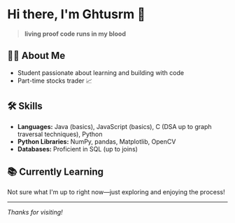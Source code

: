 # Hi there, I'm Ghtusrm 👋

> **living proof code runs in my blood**

## 👨‍🎓 About Me
- Student passionate about learning and building with code
- Part-time stocks trader 📈

## 🛠️ Skills
- **Languages:** Java (basics), JavaScript (basics), C (DSA up to graph traversal techniques), Python
- **Python Libraries:** NumPy, pandas, Matplotlib, OpenCV
- **Databases:** Proficient in SQL (up to joins)

## 📚 Currently Learning
Not sure what I'm up to right now—just exploring and enjoying the process!

---

*Thanks for visiting!*
